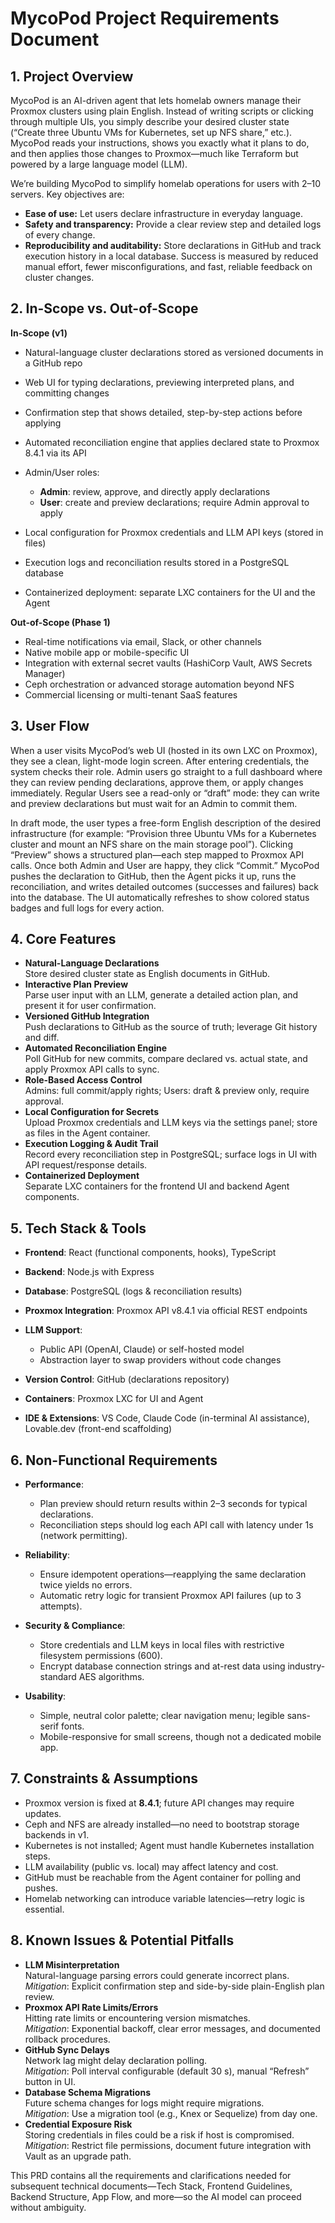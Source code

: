 # MycoPod Project Requirements Document

## 1. Project Overview

MycoPod is an AI-driven agent that lets homelab owners manage their Proxmox clusters using plain English. Instead of writing scripts or clicking through multiple UIs, you simply describe your desired cluster state (“Create three Ubuntu VMs for Kubernetes, set up NFS share,” etc.). MycoPod reads your instructions, shows you exactly what it plans to do, and then applies those changes to Proxmox—much like Terraform but powered by a large language model (LLM).

We’re building MycoPod to simplify homelab operations for users with 2–10 servers. Key objectives are:

*   **Ease of use:** Let users declare infrastructure in everyday language.
*   **Safety and transparency:** Provide a clear review step and detailed logs of every change.
*   **Reproducibility and auditability:** Store declarations in GitHub and track execution history in a local database. Success is measured by reduced manual effort, fewer misconfigurations, and fast, reliable feedback on cluster changes.

## 2. In-Scope vs. Out-of-Scope

**In-Scope (v1)**

*   Natural-language cluster declarations stored as versioned documents in a GitHub repo

*   Web UI for typing declarations, previewing interpreted plans, and committing changes

*   Confirmation step that shows detailed, step-by-step actions before applying

*   Automated reconciliation engine that applies declared state to Proxmox 8.4.1 via its API

*   Admin/User roles:

    *   **Admin**: review, approve, and directly apply declarations
    *   **User**: create and preview declarations; require Admin approval to apply

*   Local configuration for Proxmox credentials and LLM API keys (stored in files)

*   Execution logs and reconciliation results stored in a PostgreSQL database

*   Containerized deployment: separate LXC containers for the UI and the Agent

**Out-of-Scope (Phase 1)**

*   Real-time notifications via email, Slack, or other channels
*   Native mobile app or mobile-specific UI
*   Integration with external secret vaults (HashiCorp Vault, AWS Secrets Manager)
*   Ceph orchestration or advanced storage automation beyond NFS
*   Commercial licensing or multi-tenant SaaS features

## 3. User Flow

When a user visits MycoPod’s web UI (hosted in its own LXC on Proxmox), they see a clean, light-mode login screen. After entering credentials, the system checks their role. Admin users go straight to a full dashboard where they can review pending declarations, approve them, or apply changes immediately. Regular Users see a read-only or “draft” mode: they can write and preview declarations but must wait for an Admin to commit them.

In draft mode, the user types a free-form English description of the desired infrastructure (for example: “Provision three Ubuntu VMs for a Kubernetes cluster and mount an NFS share on the main storage pool”). Clicking “Preview” shows a structured plan—each step mapped to Proxmox API calls. Once both Admin and User are happy, they click “Commit.” MycoPod pushes the declaration to GitHub, then the Agent picks it up, runs the reconciliation, and writes detailed outcomes (successes and failures) back into the database. The UI automatically refreshes to show colored status badges and full logs for every action.

## 4. Core Features

*   **Natural-Language Declarations**\
    Store desired cluster state as English documents in GitHub.
*   **Interactive Plan Preview**\
    Parse user input with an LLM, generate a detailed action plan, and present it for user confirmation.
*   **Versioned GitHub Integration**\
    Push declarations to GitHub as the source of truth; leverage Git history and diff.
*   **Automated Reconciliation Engine**\
    Poll GitHub for new commits, compare declared vs. actual state, and apply Proxmox API calls to sync.
*   **Role-Based Access Control**\
    Admins: full commit/apply rights; Users: draft & preview only, require approval.
*   **Local Configuration for Secrets**\
    Upload Proxmox credentials and LLM keys via the settings panel; store as files in the Agent container.
*   **Execution Logging & Audit Trail**\
    Record every reconciliation step in PostgreSQL; surface logs in UI with API request/response details.
*   **Containerized Deployment**\
    Separate LXC containers for the frontend UI and backend Agent components.

## 5. Tech Stack & Tools

*   **Frontend**: React (functional components, hooks), TypeScript

*   **Backend**: Node.js with Express

*   **Database**: PostgreSQL (logs & reconciliation results)

*   **Proxmox Integration**: Proxmox API v8.4.1 via official REST endpoints

*   **LLM Support**:

    *   Public API (OpenAI, Claude) or self-hosted model
    *   Abstraction layer to swap providers without code changes

*   **Version Control**: GitHub (declarations repository)

*   **Containers**: Proxmox LXC for UI and Agent

*   **IDE & Extensions**: VS Code, Claude Code (in-terminal AI assistance), Lovable.dev (front-end scaffolding)

## 6. Non-Functional Requirements

*   **Performance**:

    *   Plan preview should return results within 2–3 seconds for typical declarations.
    *   Reconciliation steps should log each API call with latency under 1s (network permitting).

*   **Reliability**:

    *   Ensure idempotent operations—reapplying the same declaration twice yields no errors.
    *   Automatic retry logic for transient Proxmox API failures (up to 3 attempts).

*   **Security & Compliance**:

    *   Store credentials and LLM keys in local files with restrictive filesystem permissions (600).
    *   Encrypt database connection strings and at-rest data using industry-standard AES algorithms.

*   **Usability**:

    *   Simple, neutral color palette; clear navigation menu; legible sans-serif fonts.
    *   Mobile-responsive for small screens, though not a dedicated mobile app.

## 7. Constraints & Assumptions

*   Proxmox version is fixed at **8.4.1**; future API changes may require updates.
*   Ceph and NFS are already installed—no need to bootstrap storage backends in v1.
*   Kubernetes is not installed; Agent must handle Kubernetes installation steps.
*   LLM availability (public vs. local) may affect latency and cost.
*   GitHub must be reachable from the Agent container for polling and pushes.
*   Homelab networking can introduce variable latencies—retry logic is essential.

## 8. Known Issues & Potential Pitfalls

*   **LLM Misinterpretation**\
    Natural-language parsing errors could generate incorrect plans.\
    *Mitigation*: Explicit confirmation step and side-by-side plain-English plan review.
*   **Proxmox API Rate Limits/Errors**\
    Hitting rate limits or encountering version mismatches.\
    *Mitigation*: Exponential backoff, clear error messages, and documented rollback procedures.
*   **GitHub Sync Delays**\
    Network lag might delay declaration polling.\
    *Mitigation*: Poll interval configurable (default 30 s), manual “Refresh” button in UI.
*   **Database Schema Migrations**\
    Future schema changes for logs might require migrations.\
    *Mitigation*: Use a migration tool (e.g., Knex or Sequelize) from day one.
*   **Credential Exposure Risk**\
    Storing credentials in files could be a risk if host is compromised.\
    *Mitigation*: Restrict file permissions, document future integration with Vault as an upgrade path.

This PRD contains all the requirements and clarifications needed for subsequent technical documents—Tech Stack, Frontend Guidelines, Backend Structure, App Flow, and more—so the AI model can proceed without ambiguity.
